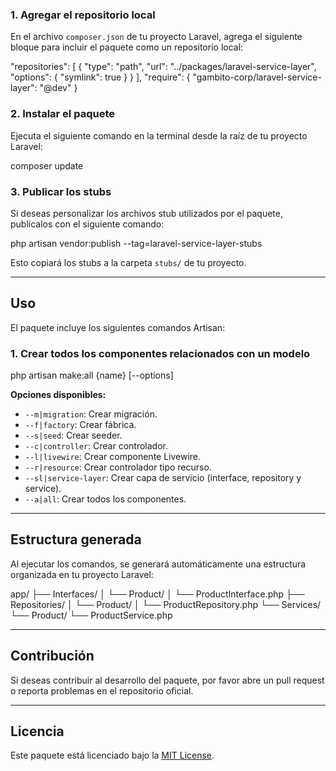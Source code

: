 ### 1. Agregar el repositorio local
En el archivo `composer.json` de tu proyecto Laravel, agrega el siguiente bloque para incluir el paquete como un repositorio local:


"repositories": [
{
"type": "path",
"url": "../packages/laravel-service-layer",
"options": {
"symlink": true
}
}
],
"require": {
"gambito-corp/laravel-service-layer": "@dev"
}


### 2. Instalar el paquete
Ejecuta el siguiente comando en la terminal desde la raíz de tu proyecto Laravel:

composer update


### 3. Publicar los stubs
Si deseas personalizar los archivos stub utilizados por el paquete, publícalos con el siguiente comando:

php artisan vendor:publish --tag=laravel-service-layer-stubs

Esto copiará los stubs a la carpeta `stubs/` de tu proyecto.

---

## Uso

El paquete incluye los siguientes comandos Artisan:

### 1. Crear todos los componentes relacionados con un modelo

php artisan make:all {name} [--options]

**Opciones disponibles:**
- `--m|migration`: Crear migración.
- `--f|factory`: Crear fábrica.
- `--s|seed`: Crear seeder.
- `--c|controller`: Crear controlador.
- `--l|livewire`: Crear componente Livewire.
- `--r|resource`: Crear controlador tipo recurso.
- `--sl|service-layer`: Crear capa de servicio (interface, repository y service).
- `--a|all`: Crear todos los componentes.


---

## Estructura generada

Al ejecutar los comandos, se generará automáticamente una estructura organizada en tu proyecto Laravel:

app/
├── Interfaces/
│ └── Product/
│ └── ProductInterface.php
├── Repositories/
│ └── Product/
│ └── ProductRepository.php
└── Services/
└── Product/
└── ProductService.php


---

## Contribución

Si deseas contribuir al desarrollo del paquete, por favor abre un pull request o reporta problemas en el repositorio oficial.

---

## Licencia

Este paquete está licenciado bajo la [MIT License](LICENSE).

